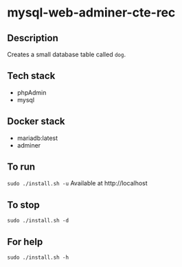 # mysql-web-adminer-cte-rec

## Description
Creates a small database table
called `dog`.

## Tech stack
- phpAdmin
- mysql

## Docker stack
- mariadb:latest
- adminer

## To run
`sudo ./install.sh -u`
Available at http://localhost

## To stop
`sudo ./install.sh -d`

## For help
`sudo ./install.sh -h`

